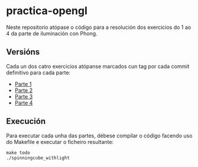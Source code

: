 # practica-opengl

Neste repositorio atópase o código para a resolución dos exercicios do 1 ao 4 da parte de iluminación con Phong.

## Versións

Cada un dos catro exercicios atópanse marcados cun tag por cada commit definitivo para cada parte:
- [Parte 1](https://github.com/juan-fontenla/practica-opengl/releases/tag/Parte-1)
- [Parte 2](https://github.com/juan-fontenla/practica-opengl/releases/tag/Parte-2)
- [Parte 3](https://github.com/juan-fontenla/practica-opengl/releases/tag/Parte-3)
- [Parte 4](https://github.com/juan-fontenla/practica-opengl/releases/tag/Parte-4)

## Execución

Para executar cada unha das partes, débese compilar o código facendo uso do Makefile e executar o ficheiro resultante:

```console
make todo
./spinningcube_withlight
```
